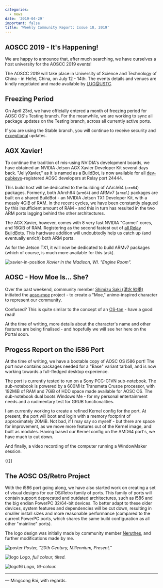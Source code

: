```yaml
---
categories:
  - news
date: '2019-04-29'
important: false
title: 'Weekly Community Report: Issue 18, 2019'
---
```



AOSCC 2019 - It's Happening!
----------------------------

We are happy to announce that, after much searching, we have ourselves a host university for the AOSCC 2019 events!

The AOSCC 2019 will take place in University of Science and Technology of China - in Hefei, China, on July 12 - 14th. The events details and venues are kindly negotiated and made available by [LUG@USTC](https://lug.ustc.edu.cn/).

Freezing Period
---------------

On April 23rd, we have officially entered a month of freezing period for AOSC OS's Testing branch. For the meanwhile, we are working to sync all package updates on the Testing branch, across all currently active ports.

If you are using the Stable branch, you will continue to receive security and [exceptional](https://wiki.aosc.io/developer/packaging/cycle-exceptions) updates.

AGX Xavier!
-----------

To continue the tradition of mis-using NVIDIA's development boards, we have obtained an NVIDIA Jetson AGX Xavier Developer Kit several days back. "JellyXavier," as it is named as a BuildBot, is now available for all [dev-pubkeys](https://github.com/AOSC-Dev/dev-pubkeys/)-registered AOSC developers at Relay port 24444.

This build host will be dedicated to the building of AArch64 (`arm64`) packages. Formerly, both AArch64 (`arm64`) and ARMv7 (`armel`) packages are built on a shared BuildBot - an NVIDIA Jetson TX1 Developer Kit, with a measly 4GiB of RAM. In the recent cycles, we have been constantly plagued by this insufficient amount of RAM - and this in turn has resulted in the two ARM ports lagging behind the other architectures.

The AGX Xavier, however, comes with 8 very fast NVIDIA "Carmel" cores, and 16GiB of RAM. Registering as the second fastest out of [all Relay BuildBots](https://wiki.aosc.io/developer/infrastructure/buildbots/). This hardware addition will undoubtedly help us catch up (and eventually enrich) both ARM ports.

As for the Jetson TX1, it will now be dedicated to build ARMv7 packages (which of course, is much more available for this task).

![xavier-in-position](https://i.imgur.com/MGsn8Cc.jpg)
*Xavier in the Madison, WI. "Engine Room".*

AOSC - How Moe Is... She?
-------------------------

Over the past weekend, community member [Shimizu Saki (清水 紗季)](https://github.com/eatradish) initiated the [aosc-moe](https://github.com/AOSC-Dev/aosc-moe) project - to create a "Moe," anime-inspired character to represent our community.

Confused? This is quite similar to the concept of an [OS-tan](https://en.wikipedia.org/wiki/OS-tan) - have a good read!

At the time of writing, more details about the character's name and other features are being finalised - and hopefully we will see her here on the Portal soon.

Progess Report on the i586 Port
-------------------------------

At the time of writing, we have a bootable copy of AOSC OS i586 port! The port now contains packages needed for a "Base" variant tarball, and is now working towards a full-fledged desktop experience.

The port is currently tested to run on a Sony PCG-C1VN sub-notebook. The sub-notebook is powered by a 600MHz Transmeta Crusoe processor, with 192MiB of RAM and 7GiB of HDD space made available for AOSC OS. The sub-notebook dual boots Windows Me - for my personal entertainment needs and a rudimentary test for GRUB functionalities.

I am currently working to create a refined Kernel config for the port. At present, the port will boot and login with a memory footprint of approximately 20MiB. Not bad, if I may say so myself - but there are space for improvement, as we move more features out of the Kernel image, and built as modules. Having based our Kernel config on the AMD64 port's, we have much to cut down.

And finally, a video recording of the computer running a WindowMaker session.

{{<youtube SU-vEjBLYWY>}}

The AOSC OS/Retro Project
-------------------------

With the i586 port going along, we have also started work on creating a set of visual designs for our OS/Retro family of ports. This family of ports will contain support deprecated and outdated architectures, such as i586 and the big endian PowerPC 32/64-bit devices. To better adapt to these older devices, system features and dependencies will be cut down, resulting in smaller install sizes and more reasonable performance (compared to the current PowerPC ports, which shares the same build configuration as all other "mainline" ports).

The logo design was initially made by community member [Neruthes](https://github.com/neruthes), and further modifications made by me.

![poster](https://i.imgur.com/WBbscw7.jpg)
*Poster, "20th Century, Millennium, Present."*

![logo](https://i.imgur.com/rvRthLX.png)
*Logo, full colour, tilted.*

![logo16](https://i.imgur.com/hUdq5nB.png)
*Logo, 16-colour.*

----

— Mingcong Bai, with regards.
